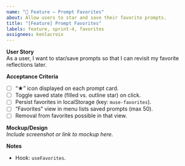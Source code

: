 ```yaml
---
name: "🎀 Feature – Prompt Favorites"
about: Allow users to star and save their favorite prompts.
title: "[Feature] Prompt Favorites"
labels: feature, sprint-4, favorites
assignees: kenlacroix
---
```


**User Story**  
As a user, I want to star/save prompts so that I can revisit my favorite reflections later.

**Acceptance Criteria**  
- [ ] “★” icon displayed on each prompt card.  
- [ ] Toggle saved state (filled vs. outline star) on click.  
- [ ] Persist favorites in localStorage (key: `muse-favorites`).  
- [ ] “Favorites” view in menu lists saved prompts (max 50).  
- [ ] Removal from favorites possible in that view.

**Mockup/Design**  
_Include screenshot or link to mockup here._

**Notes**  
- Hook: `useFavorites`.
